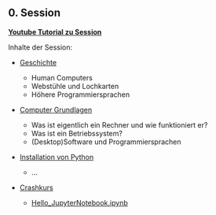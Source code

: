 ## 0. Session

[**Youtube Tutorial zu Session**](https://youtu.be/lrL5yVR3ZdA)

Inhalte der Session:

* [Geschichte](./geschichte)
  * Human Computers
  * Webstühle und Lochkarten
  * Höhere Programmiersprachen

* [Computer Grundlagen](./rechner)
  * Was ist eigentlich ein Rechner und wie funktioniert er?
  * Was ist ein Betriebssystem?
  * (Desktop)Software und Programmiersprachen

* [Installation von Python](./python_installation)
  * ...

* [Crashkurs](./crashkurs)
  * [Hello_JupyterNotebook.ipynb](./crashkurs/Hello_JupyterNotebook.ipynb)
